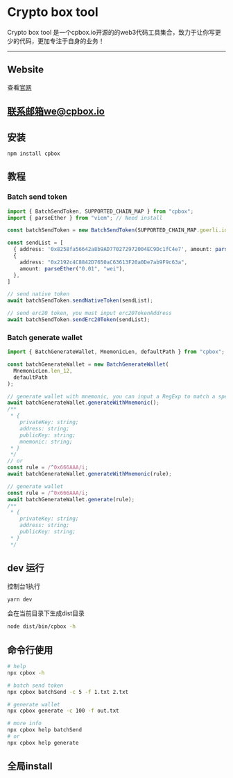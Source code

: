# Crypto box tool

Crypto box tool 是一个cpbox.io开源的的web3代码工具集合，致力于让你写更少的代码，更加专注于自身的业务！

---

## Website

查看[官网](httpw://www.cpbox.io)

## 联系邮箱we@cpbox.io

## 安装

```
npm install cpbox
```

## 教程

### Batch send token

```typescript
import { BatchSendToken, SUPPORTED_CHAIN_MAP } from "cpbox";
import { parseEther } from "viem"; // Need install

const batchSendToken = new BatchSendToken(SUPPORTED_CHAIN_MAP.goerli.id, <privateKey>, [erc20TokenAddress]);

const sendList = [
  { address: '0x8258fa56642a8b9AD770272972004EC9Dc1fC4e7', amount: parseEther('0.1', 'wei') },
  {
    address: "0x2192c4C8842D7650aC63613F20a0De7ab9F9c63a",
    amount: parseEther("0.01", "wei"),
  },
]

// send native token
await batchSendToken.sendNativeToken(sendList);

// send erc20 token, you must input erc20TokenAddress
await batchSendToken.sendErc20Token(sendList);
```

### Batch generate wallet

```typescript
import { BatchGenerateWallet, MnemonicLen, defaultPath } from "cpbox";

const batchGenerateWallet = new BatchGenerateWallet(
  MnemonicLen.len_12,
  defaultPath
);

// generate wallet with mnemonic, you can input a RegExp to match a special address
await batchGenerateWallet.generateWithMnemonic();
/**
 * {
    privateKey: string;
    address: string;
    publicKey: string;
    mnemonic: string;
 * }
 */
// or
const rule = /^0x666AAA/i;
await batchGenerateWallet.generateWithMnemonic(rule);

// generate wallet
const rule = /^0x666AAA/i;
await batchGenerateWallet.generate(rule);
/**
 * {
    privateKey: string;
    address: string;
    publicKey: string;
 * }
 */
```

## dev 运行
控制台1执行
```bash 
yarn dev
```
会在当前目录下生成dist目录

```bash 
node dist/bin/cpbox -h
```


## 命令行使用

```bash
# help
npx cpbox -h

# batch send token
npx cpbox batchSend -c 5 -f 1.txt 2.txt

# generate wallet
npx cpbox generate -c 100 -f out.txt

# more info
npx cpbox help batchSend
# or
npx cpbox help generate
```

## 全局install